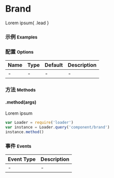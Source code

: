 # Brand

Lorem ipsum{ .lead }

### 示例 <small>Examples</small>

<div class="bs-example">
    <div class="content">
        <div bx-name="components/brand"></div>
    </div>
</div>

### 配置 <small>Options</small>

Name | Type | Default | Description
:--- | :--- | :------ | :----------
- | - | - | -

### 方法 <small>Methods</small>

#### .method(args)

Lorem ipsum

```js
var Loader = require('loader')
var instance = Loader.query('component/brand')
instance.method()
```

### 事件 <small>Events</small>

Event Type | Description
:--------- | :----------
- | -

